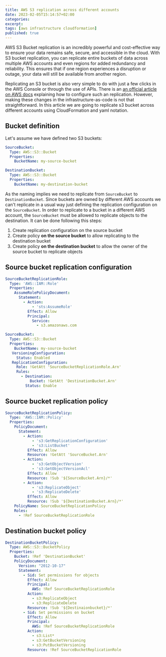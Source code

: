 ```yaml
---
title: AWS S3 replication across different accounts
date: 2023-02-05T15:14:57+02:00
categories:
excerpt:
tags: [aws infrastructure cloudformation]
published: true
---
```


AWS S3 Bucket replication is an incredibly powerful and cost-effective way to ensure your data remains safe, secure, and accessible in the cloud.
With S3 bucket replication, you can replicate entire buckets of data across multiple AWS accounts and even regions for added redundancy and reliability.
This ensures that if one region experiences a disruption or outage, your data will still be available from another region.

Replicating an S3 bucket is also very simple to do with just a few clicks in the AWS Console or through the use of APIs.
There is an [an official article on AWS docs](https://docs.aws.amazon.com/AmazonS3/latest/userguide/replication-walkthrough-2.html) explaining how to configure such an replication.
However, making these changes in the infrastructure-as-code is not that straightforward.
In this article we are going to replicate s3 bucket across different accounts using CloudFormation and yaml notation.

## Bucket definition

Let's assume we have defined two S3 buckets:

```yml
SourceBucket:
  Type: AWS::S3::Bucket
  Properties:
    BucketName: my-source-bucket

DestinationBucket:
  Type: AWS::S3::Bucket
  Properties:
    BucketName: my-destination-bucket
```

As the naming implies we need to replicate from `SourceBucket` to `DestinationBucket`.
Since buckets are owned by different AWS accounts we can't replicate in a usual way just defining the replication configuration on the `SourceBucket`.
In order to replicate to a bucket in a different AWS account, the `SourceBucket` must be allowed to replicate objects to the destination.
It can be done following this steps:

1. Create replication configuration on the source bucket
2. Create policy **on the source bucket** to allow replicating to the destination bucket
3. Create policy **on the destination bucket** to allow the owner of the source bucket to replicate objects

## Source bucket replication configuration

```yml
SourceBucketReplicationRole:
  Type: 'AWS::IAM::Role'
  Properties:
    AssumeRolePolicyDocument:
      Statement:
        - Action:
            - 'sts:AssumeRole'
          Effect: Allow
          Principal:
            Service:
              - s3.amazonaws.com

SourceBucket:
  Type: AWS::S3::Bucket
  Properties:
    BucketName: my-source-bucket
   VersioningConfiguration:
     Status: Enabled
   ReplicationConfiguration:
     Role: !GetAtt 'SourceBucketReplicationRole.Arn'
     Rules:
       - Destination:
           Bucket: !GetAtt 'DestinationBucket.Arn'
         Status: Enable
```

## Source bucket replication policy

```yml
SourceBucketReplicationPolicy:
  Type: 'AWS::IAM::Policy'
  Properties:
    PolicyDocument:
      Statement:
        - Action:
            - 's3:GetReplicationConfiguration'
            - 's3:ListBucket'
          Effect: Allow
          Resource: !GetAtt 'SourceBucket.Arn'
        - Action:
            - 's3:GetObjectVersion'
            - 's3:GetObjectVersionAcl'
          Effect: Allow
          Resource: !Sub '${SourceBucket.Arn}/*'
        - Action:
            - 's3:ReplicateObject'
            - 's3:ReplicateDelete'
          Effect: Allow
          Resource: !Sub '${DestinationBucket.Arn}/*'
    PolicyName: SourceBucketReplicationPolicy
    Roles:
      - !Ref SourceBucketReplicationRole
```

## Destination bucket policy

```yml
DestinationBucketPolicy:
  Type: AWS::S3::BucketPolicy
  Properties:
    Bucket: !Ref 'DestinationBucket'
    PolicyDocument:
      Version: "2012-10-17"
      Statement:
        - Sid: Set permissions for objects
          Effect: Allow
          Principal:
            AWS: !Ref SourceBucketReplicationRole
          Action:
            - s3:ReplicateObject
            - s3:ReplicateDelete
          Resource: !Sub '${Destinaionbucket}/*'
        - Sid: Set permissions on bucket
          Effect: Allow
          Principal:
            AWS: !Ref SourceBucketReplicationRole
          Action:
            - s3:List*
            - s3:GetBucketVersioning
            - s3:PutBucketVersioning
          Resource: !Ref SourceBucketReplicationRole
```
